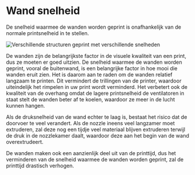 Wand snelheid
====
De snelheid waarmee de wanden worden geprint is onafhankelijk van de normale printsnelheid in te stellen.

![Verschillende structuren geprint met verschillende snelheden](../../../articles/images/speed_difference.png)

De wanden zijn de belangrijkste factor in de visuele kwaliteit van een print, dus ze moeten er goed uitzien. De snelheid waarmee de wanden worden geprint, vooral de buitenwand, is een belangrijke factor in hoe mooi die wanden eruit zien. Het is daarom aan te raden om de wanden relatief langzaam te printen. Dit vermindert de trillingen van de printer, waardoor uiteindelijk het rimpelen in uw print wordt verminderd. Het verbetert ook de kwaliteit van de overhang omdat de lagere printsnelheid de ventilatoren in staat stelt de wanden beter af te koelen, waardoor ze meer in de lucht kunnen hangen.

Als de druksnelheid van de wand echter te laag is, bestaat het risico dat de doorvoer te veel verandert. Als de nozzle ineens veel langzamer moet extruderen, zal deze nog een tijdje veel materiaal blijven extruderen terwijl de druk in de nozzlekamer daalt, waardoor deze aan het begin van de wand overextrudeert.

De wanden maken ook een aanzienlijk deel uit van de printtijd, dus het verminderen van de snelheid waarmee de wanden worden geprint, zal de printtijd drastisch verhogen.